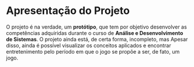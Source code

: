 # Apresentação do Projeto
O projeto é na verdade, um **protótipo**, que tem por objetivo desenvolver as competências adquiridas durante o curso de **Análise e Desenvolvimento de Sistemas**. O projeto ainda está, de certa forma, incompleto, mas Apesar disso, ainda é possível visualizar os conceitos aplicados e encontrar entretenimento pelo período em que o jogo se propõe a ser, de fato, um jogo.
